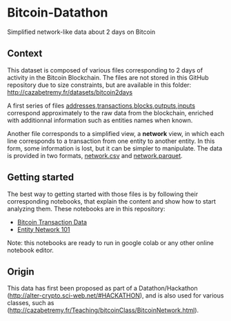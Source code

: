 # Bitcoin-Datathon
Simplified network-like data about 2 days on Bitcoin

## Context
This dataset is composed of various files corresponding to 2 days of activity in the Bitcoin Blockchain.
The files are not stored in this GitHub repository due to size constraints, but are available in this folder: http://cazabetremy.fr/datasets/bitcoin2days

A first series of files [addresses](http://cazabetremy.fr/datasets/bitcoin2days/addresses.csv),[transactions](http://cazabetremy.fr/datasets/bitcoin2days/transactions.csv),[blocks](http://cazabetremy.fr/datasets/bitcoin2days/blocks.csv),[outputs](http://cazabetremy.fr/datasets/bitcoin2days/outputs.csv),[inputs](http://cazabetremy.fr/datasets/bitcoin2days/inputs.csv) correspond approximately to the raw data from the blockchain, enriched with additionnal information such as entities names when known.

Another file corresponds to a simplified view, a **network** view, in which each line corresponds to a transaction from one entity to another entity. In this form, some information is lost, but it can be simpler to manipulate. The data is provided in two formats, [network.csv](http://cazabetremy.fr/datasets/bitcoin2days/2days_entity_network.csv) and [network.parquet](http://cazabetremy.fr/datasets/bitcoin2days/2days_entity_network.parquet).

## Getting started
The best way to getting started with those files is by following their corresponding notebooks, that explain the content and show how to start analyzing them.
These notebooks are in this repository:
* [Bitcoin Transaction Data](https://github.com/Yquetzal/Bitcoin-Datathon/blob/main/Bitcoin%20Transaction%20Data.ipynb)
* [Entity Network 101](https://github.com/Yquetzal/Bitcoin-Datathon/blob/main/Entity_network_101.ipynb)

Note: this notebooks are ready to run in google colab or any other online notebook editor.



## Origin
This data has first been proposed as part of a Datathon/Hackathon (http://alter-crypto.sci-web.net/#HACKATHON), and is also used for various classes, such as (http://cazabetremy.fr/Teaching/bitcoinClass/BitcoinNetwork.html).



